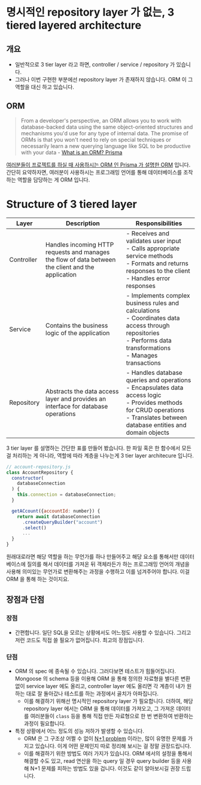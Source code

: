 # 명시적인 repository layer 가 없는, 3 tiered layered architecture

## 개요

- 일반적으로 3 tier layer 라고 하면, controller / service / repository 가 있습니다.
- 그러나 이번 구현한 부분에선 repository layer 가 존재하지 않습니다. ORM 이 그 역할을 대신 하고 있습니다.

## ORM

> From a developer's perspective, an ORM allows you to work with database-backed data using the same object-oriented structures and mechanisms you'd use for any type of internal data. The promise of ORMs is that you won't need to rely on special techniques or necessarily learn a new querying language like SQL to be productive with your data - [What is an ORM? Prisma](https://www.prisma.io/dataguide/types/relational/what-is-an-orm)

[여러분들이 프로젝트를 하실 때 사용하시는 ORM 인 Prisma 가 설명한 ORM](https://www.prisma.io/dataguide/types/relational/what-is-an-orm) 입니다. 간단히 요약하자면, 여러분이 사용하시는 프로그래밍 언어를 통해 데이터베이스를 조작하는 역할을 담당하는 게 ORM 입니다.

# Structure of 3 tiered layer

| Layer      | Description                                                                                        | Responsibilities                                                                                                                                                                     |
| ---------- | -------------------------------------------------------------------------------------------------- | ------------------------------------------------------------------------------------------------------------------------------------------------------------------------------------ |
| Controller | Handles incoming HTTP requests and manages the flow of data between the client and the application | - Receives and validates user input<br>- Calls appropriate service methods<br>- Formats and returns responses to the client<br>- Handles error responses                             |
| Service    | Contains the business logic of the application                                                     | - Implements complex business rules and calculations<br>- Coordinates data access through repositories<br>- Performs data transformations<br>- Manages transactions                  |
| Repository | Abstracts the data access layer and provides an interface for database operations                  | - Handles database queries and operations<br>- Encapsulates data access logic<br>- Provides methods for CRUD operations<br>- Translates between database entities and domain objects |

3 tier layer 를 설명하는 간단한 표를 만들어 봤습니다. 한 파일 혹은 한 함수에서 모든 걸 처리하는 게 아니라, 역할에 따라 계층을 나누는게 3 tier layer architecure 입니다.

```javascript
// account-repository.js
class AccountRepository {
  constructor(
    databaseConnection
  ) {
    this.connection = databaseConnection;
  }

  getACcount({accountId: number}) {
    return await databaseConnection
      .createQueryBuilder("account")
      .select()
      ...
  }
}
```

원래대로라면 해당 역할을 하는 무언가를 하나 만들어주고 해당 요소를 통해서만 데이터베이스에 질의를 해서 데이터를 가져온 뒤 객체라든가 하는 프로그래밍 언어의 개념을 사용해 의미있는 무언가로 변환해주는 과정을 수행하고 이를 넘겨주어야 합니다. 이걸 ORM 을 통해 하는 것이지요.

## 장점과 단점

### 장점

- 간편합니다. 일단 SQL을 모르는 상황에서도 어느정도 사용할 수 있습니다. 그리고 저런 코드도 직접 쓸 필요가 없어집니다. 최고의 장점입니다.

### 단점

- ORM 의 spec 에 종속될 수 있습니다. 그러다보면 테스트가 힘들어집니다. Mongoose 의 schema 등을 이용해 ORM 을 통해 정의한 자료형을 별다른 변환 없이 service layer 에도 올리고, controller layer 에도 올리면 각 계층이 내가 원하는 대로 잘 돌아갔나 테스트를 하는 과정에서 골치가 아파집니다.
  - 이를 해결하기 위해선 명시적인 repository layer 가 필요합니다. 더하여, 해당 repository layer 에서는 ORM 을 통해 데이터를 가져오고, 그 가져온 데이터를 여러분들이 `class` 등을 통해 직접 만든 자료형으로 한 번 변환하여 반환하는 과정이 필요합니다.
- 특정 상황에서 어느 정도의 성능 저하가 발생할 수 있습니다.
  - ORM 은 그 구조상 어쩔 수 없이 [N+1 problem](https://planetscale.com/blog/what-is-n-1-query-problem-and-how-to-solve-it) 이라는, 많이 유명한 문제를 가지고 있습니다. 이게 어떤 문제인지 따로 정리해 보시는 걸 정말 권장드립니다.
  - 이를 해결하기 위한 방법도 여러 가지가 있습니다. ORM 에서의 설정을 통해서 해결할 수도 있고, read 연산을 하는 query 일 경우 query builder 등을 사용해 N+1 문제를 피하는 방법도 있을 겁니다. 이것도 같이 알아보시길 권장 드립니다. 

